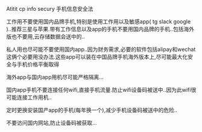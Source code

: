 Atitit cp info secury 手机信息安全法 

工作用不要使用国内品牌手机,特别是使用工作用以及敏感app( tg slack google )..推荐三星与苹果.带有工作信息以及app的手机不要用国内品牌的手机..包括海外版也不要用,云存储数据会送中的..

私人用也尽可能不要使用国内app..因为财务需求,必要的软件包括alipay和wechat这俩个必要用没办法.这些app可以装在中国品牌手机海外版本上,尽可能最大化安全与手机价格平衡取得

海外app与国内app用机尽可能严格隔离...

国内app手机不要连接任何wifi,直接手机流量.防止wifi设备码被送中..因为此wifi很可能连接工作用机..

定时更换安装国产app的手机(每年换一个),减少手机设备码被送中的危险..

不要访问国内网站,防止设备码被获取...






         
 
